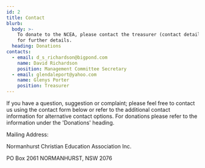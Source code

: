```yaml
---
id: 2
title: Contact
blurb:
  body: >-
    To donate to the NCEA, please contact the treasurer (contact details above)
    for further details.
  heading: Donations
contacts:
  - email: d_s_richardson@bigpond.com
    name: David Richardson
    position: Management Committee Secretary
  - email: glendaleport@yahoo.com
    name: Glenys Porter
    position: Treasurer
---
```

If you have a question, suggestion or complaint; please feel free to contact us using the contact form below or refer to the additional contact information for alternative contact options. For donations please refer to the information under the 'Donations' heading.

Mailing Address:

Normanhurst Christian Education Association Inc.

PO Box 2061 NORMANHURST, NSW 2076
